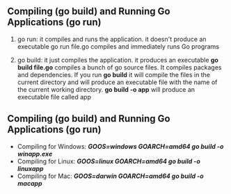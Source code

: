 ## Compiling (go build) and Running Go Applications (go run)

1. go run: it compiles and runs the application. it doesn't produce an executable
		go run file.go compiles and immediately runs Go programs

2. go build: it just compiles the application. it produces an executable
		**go build file.go** compiles a bunch of go source files. It compiles packages and dependencies.
		If you run **go build** it will compile the files in the current directory and will produce an executable file with the name of the current working directory.
		**go build -o app** will produce an executable file called app

## Compiling (go build) and Running Go Applications (go run)

 - Compiling for Windows: ***GOOS=windows GOARCH=amd64 go build -o
   winapp.exe*** 
 - Compiling for Linux: ***GOOS=linux GOARCH=amd64 go build -o linuxapp***
 - Compiling for Mac: ***GOOS=darwin GOARCH=amd64 go build -o macapp***

